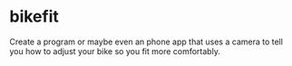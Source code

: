 # bikefit
Create a program or maybe even an phone app that uses a camera to tell you how to adjust your bike so you fit more comfortably.
